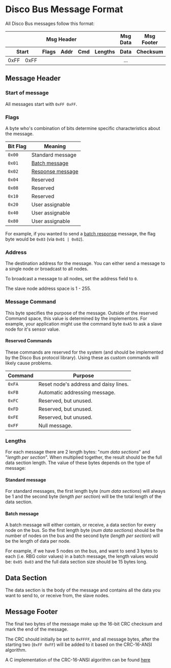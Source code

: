 # Disco Bus Message Format

All Disco Bus messages follow this format:

<table style="text-align: center;">
  <thead>
    <tr>
      <th colspan="7">Msg Header</th>
      <th>Msg Data</th>
      <th colspan="2">Msg Footer</th>
    </tr>
    <tr>
      <th colspan="2">Start</th>
      <th>Flags</th>
      <th>Addr</th>
      <th>Cmd</th>
      <th colspan="2">Lengths</th>
      <th>Data</th>
      <th colspan="2">Checksum</th>
    </tr>
  </thead>
  <tbody>
    <tr>
      <td>0xFF</td>
      <td>0xFF</td>
      <td></td>
      <td></td>
      <td></td>
      <td></td>
      <td></td>
      <td>...</td>
      <td></td>
      <td></td>
    </tr>
  </tbody>
</table>

## Message Header

### Start of message

All messages start with `0xFF 0xFF`.

### Flags

A byte who's combination of bits determine specific characteristics about the message.

| Bit Flag  | Meaning                                                       |
|-----------|---------------------------------------------------------------|
| `0x00`    | Standard message                                              |
| `0x01`    | [Batch message](../docs/communication.md#batch-message)       |
| `0x02`    | [Response message](../docs/communication.md#response-message) |
| `0x04`    | Reserved                                                      |
| `0x08`    | Reserved                                                      |
| `0x10`    | Reserved                                                      |
| `0x20`    | User assignable                                               |
| `0x40`    | User assignable                                               |
| `0x80`    | User assignable                                               |


For example, if you wanted to send a [batch response](../docs/communication.md#batch-response-message) 
message, the flag byte would be `0x03` (via `0x01 | 0x02`).

### Address

The destination address for the message. You can either send a message to a single node
or broadcast to all nodes. 

To broadcast a message to all nodes, set the address field to `0`.

The slave node address space is 1 - 255.

### Message Command

This byte specifies the purpose of the message. Outside of the reserved Command
space, this value is determined by the implementors. For example, your application
might use the command byte `0xA5` to ask a slave node for it's sensor value.

#### Reserved Commands

These commands are reserved for the system (and should be implemented by the Disco Bus 
protocol library). Using these as custom commands will likely cause problems.

| Command   | Purpose                                   |
|-----------|-------------------------------------------|
| `0xFA`    | Reset node's address and daisy lines.     |
| `0xFB`    | Automatic addressing message.             |
| `0xFC`    | Reserved, but unused.                     |
| `0xFD`    | Reserved, but unused.                     |
| `0xFE`    | Reserved, but unused.                     |
| `0xFF`    | Null message.                             |

### Lengths

For each message there are 2 length bytes: "_num data sections_" and "_length per section_".
When multiplied together, the result should be the full data section length. The value of
these bytes depends on the type of message:

#### Standard message

For standard messages, the first length byte (_num data sections_) will always be 1 
and the second byte (_length per section_) will be the total length of the data section.

#### Batch message

A batch message will either contain, or receive, a data section for every node on the 
bus. So the first length byte (_num data sections_) should be the number of nodes on the
bus and the second byte (_length per section_) will be the length of data per node.

For example, if we have 5 nodes on the bus, and want to send 3 bytes to each (i.e. RBG color values)
in a batch message, the length values would be: `0x05 0x03` and the full data section size should be 
15 bytes long.

## Data Section

The data section is the body of the message and contains all the data you want to send to, or 
receive from, the slave nodes.

## Message Footer

The final two bytes of the message make up the 16-bit CRC checksum and mark the end of the message.

The CRC should initially be set to `0xFFFF`, and all message bytes, after the starting two (`0xFF 0xFF`) 
will be added to it based on the CRC-16-ANSI algorithm. 

A C implementation of the CRC-16-ANSI algorithm can be found [here](http://www.nongnu.org/avr-libc/user-manual/group__util__crc.html#ga95371c87f25b0a2497d9cba13190847f)
